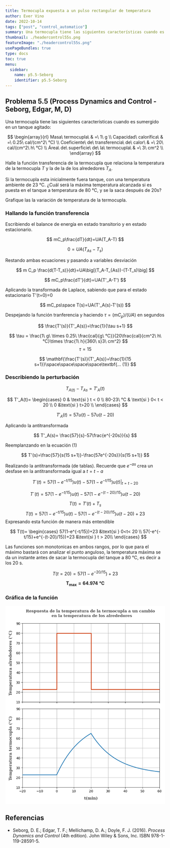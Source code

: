 ```yaml
---
title: Termocupla expuesta a un pulso rectangular de temperatura
author: Ever Vino
date: 2022-10-14
tags: ["post", "control_automatico"]
summary: Una termocupla tiene las siguientes características cuando es sumergido en un tanque agitado... masa de la termocupla 1g, capacidad calorífica 0.25 cal/g/°C, coeficiente de transferencia de calor...
thumbnail: ./headercontrol55s.png
featureImage: "./headercontrol55s.png"
usePageBundles: true
type: docs
toc: true
menu:
  sidebar:
    name: p5.5-Seborg
    identifier: p5.5-Seborg
---
```


## Problema 5.5 (Process Dynamics and Control - Seborg, Edgar, M, D)

Una termocupla tiene las siguientes características cuando es sumergido en un tanque agitado:

$$
\begin{array}{rl}
Masa\ termocupla\ & =\ 1\ g \\
Capacidad\ calorífica\ & =\ 0.25\ cal/(cm^2\ °C) \\
Coeficiente\ de\ transferencia\ de\ calor\  & =\ 20\ cal/(cm^2\ h\ °C) \\
Área\ de\ superficie\ de\ la\ termocupla\ & =\ 3\ cm^2 \\
\end{array}
$$

Halle la función transferencia de la termocupla que relaciona la temperatura de la termocupla $T$ y la de la de los alrededores $T_A$.

Si la termocupla esta inicialmente fuera tanque, con una temperatura ambiente de 23 °C. ¿Cuál será la máxima temperatura alcanzada si es puesta en el tanque a temperatura de 80 °C, y se la saca después de 20s?

Grafique las la variación de temperatura de la termocupla.

### Hallando la función transferencia

Escribiendo el balance de energía en estado transitorio y en estado estacionario.

$$
mC_p\frac{dT}{dt}=UA(T_A-T)
$$

$$
0=UA(T_{As}-T_s)
$$

Restando ambas ecuaciones y pasando a variables desviación

$$
m C_p \frac{d(T-T_s)}{dt}=UA\big[(T_A-T_{As})-(T-T_s)\big]
$$

$$
mC_p\frac{dT'}{dt}=UA(T'_A-T')
$$

Aplicando la transformada de Laplace, sabiendo que para el estado estacionario T'(t=0)=0

$$
mC_ps\space T(s)=UA(T'_A(s)-T'(s))
$$

Despejando la función tranferencia y haciendo $\tau = (mC_p)/(UA)$ en segundos

$$
\frac{T'(s)}{T'_A(s)}=\frac{1}{\tau s+1}
$$

$$
\tau = \frac{1\ g\ \times 0.25\ \frac{cal}{g\ °C}}{20\frac{cal}{cm^2\ h\ °C}\times \frac{1\ h}{360\ s}3\ cm^2}
$$
$$
\tau = 15
$$

$$
\mathbf{\frac{T'(s)}{T'_A(s)}=\frac{1}{15 s+1}}\space\space\space\space\textbf{... (1)}
$$

### Describiendo la perturbación

$$
 T_{A(t)} - T_{As} = T'_A(t) 
$$

$$
T'_A(t)=
\begin{cases}
   0 & \text{si } t < 0 \\
   80-23\ °C & \text{si } 0< t < 20 \\
   0 &\text{si } t>20 \\
\end{cases}
$$

$$
T'_A(t)=57u(t)-57u(t-20)
$$

Aplicando la antitransformada

$$
T'_A(s)= \frac{57}{s}-57\frac{e^{-20s}}{s}
$$

Reemplanzando en la ecuación (1)

$$
T'(s)=\frac{57}{s(15 s+1)}-\frac{57e^{-20s}}{s(15 s+1)}
$$

Realizando la antitransformada (de tablas). Recuerde que $e^{-as}$ crea un desfase en la antitransformada igual a $t= t-a$

$$
T´(t)=57(1-e^{-t/15})u(t)-57(1-e^{-t/15})u(t)|_{t=t-20}
$$

$$
T´(t)=57(1-e^{-t/15})u(t)-57(1-e^{-(t-20)/15})u(t-20)
$$

$$
T(t)=T'(t)+T_s
$$
$$
T(t)=57(1-e^{-t/15})u(t)-57(1-e^{-(t-20)/15})u(t-20)+23
$$
Expresando esta función de manera más entendible

$$
T(t)= 
\begin{cases}
   57(1-e^{-t/15})+23 &\text{si  } 0<t< 20 \\
   57(-e^{-t/15}+e^{-(t-20)/15})+23 &\text{si  } t > 20\\
\end{cases}
$$

Las funciones son monotonicas en ambos rangos, por lo que para el máximo bastará con analizar el punto anguloso, la temperatura máxima se da un instante antes de sacar la termocupla del tanque a 80 °C, es decir a los 20 s.

$$
T(t=20)=57(1-e^{-20/15})+23
$$

$$
\mathbf{T_{max}=64.974\ °C}
$$

### Gráfica de la función

![Respuesta temperatura](p55sr.png)

## Referencias

* Seborg, D. E.; Edgar, T. F.; Mellichamp, D. A.; Doyle, F. J. (2016). _Process Dynamics and Control_ (4th edition). John Wiley & Sons, Inc. ISBN 978-1-119-28591-5.
